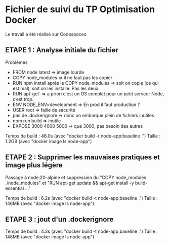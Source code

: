 # Fichier de suivi du TP Optimisation Docker 

Le travail a été réalisé sur Codespaces.

## ETAPE 1 : Analyse initiale du fichier

Problèmes                                                            
- FROM node:latest => image lourde
- COPY node_modules => il ne faut pas les copier
- RUN npm install après le COPY node_modules => soit on copie (ce qui est mal), soit on les installe. Pas les deux.
- RUN apt-get` => a priori c'est un OS complet pour un petit serveur Node, c’est trop.
- ENV NODE_ENV=development => En prod il faut production ?
- USER root => faille de sécurité   
- pas de .dockerignore => donc on embarque plein de fichiers inutiles
- npm run build => inutile 
- EXPOSE 3000 4000 5000 => que 3000, pas besoin des autres

Temps de build : 46.0s (avec "docker build -t node-app:baseline .")
Taille : 1.2GB (avec "docker image ls node-app")

## ETAPE 2 : Supprimer les mauvaises pratiques et image plus légère

Passage à node:20-alpine et suppression du "COPY node_modules ./node_modules" et "RUN apt-get update && apt-get install -y build-essential ..."

Temps de build : 6.2s (avec "docker build -t node-app:baseline .")
Taille : 146MB (avec "docker image ls node-app")

## ETAPE 3 : jout d'un .dockerignore

Temps de build : 4.3s (avec "docker build -t node-app:baseline .")
Taille : 148MB (avec "docker image ls node-app")
